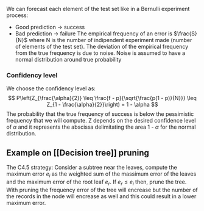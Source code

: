 We can forecast each element of the test set like in a Bernulli experiment process:
- Good prediction -> success
- Bad prediction -> failure
The empirical frequency of an error is $\frac{S}{N}$ where N is the number of indipendent experiment made (number of elements of the test set).
The deviation of the empirical frequency from the true frequency is due to noise.
Noise is assumed to have a normal distribution around true probability

### Confidency level
We choose the confidency level as:
$$
P\left(Z_{\frac{\alpha}{2}} \leq \frac{f - p}{\sqrt{\frac{p(1 - p)}{N}}} \leq Z_{1 - \frac{\alpha}{2}}\right) = 1 - \alpha
$$
The probability that the true frequency of success is below the pessimistic frequency that we will compute.
Z depends on the desired confidence level of $\alpha$ and it represents the abscissa delimitating the area 1 - $\alpha$ for the normal distribution.

## Example on [[Decision tree]] pruning

The C4.5 strategy:
Consider a subtree near the leaves, compute the maximum error $e_i$ as the weighted sum of the massimum error of the leaves and the maximum error of the root leaf $e_r$. 
If $e_r \leq e_i$ then, prune the tree. With pruning the frequency error of the tree will encrease but the number of the records in the node will encrease as well and this could result in a lower maximum error.

